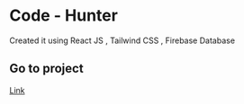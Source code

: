 

# Code - Hunter

Created it using React JS , Tailwind CSS , Firebase Database
## Go to project

[Link](https://sarthakgit21.github.io/CinemaHood/)

